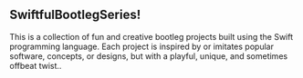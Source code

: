 ## SwiftfulBootlegSeries!
This is a collection of fun and creative bootleg projects built using the Swift programming language. Each project is inspired by or imitates popular software, concepts, or designs, but with a playful, unique, and sometimes offbeat twist..
